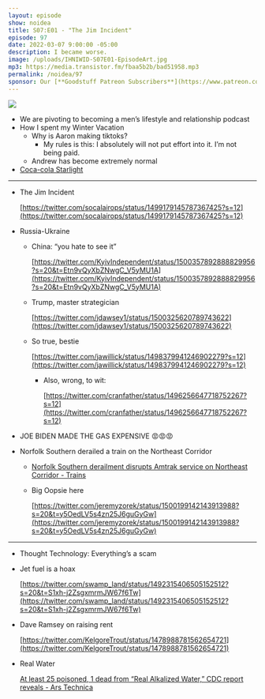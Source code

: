 ```yaml
---
layout: episode
show: noidea
title: S07:E01 - "The Jim Incident"
episode: 97
date: 2022-03-07 9:00:00 -05:00
description: I became worse.
image: /uploads/IHNIWID-S07E01-EpisodeArt.jpg
mp3: https://media.transistor.fm/fbaa5b2b/bad51958.mp3
permalink: /noidea/97
sponsor: Our [**Goodstuff Patreon Subscribers**](https://www.patreon.com/goodstuff "Goodstuff on Patreon") and listeners just like you! Support your favorite podcasts directly to get access to the discord and more.
---
```


![](/uploads/IHNIWID-S07E01-EpisodeArt.jpg)

- We are pivoting to becoming a men’s lifestyle and relationship podcast
- How I spent my Winter Vacation
    - Why is Aaron making tiktoks?
        - My rules is this: I absolutely will not put effort into it. I’m not being paid.
    - Andrew has become extremely normal
- [Coca-cola Starlight](https://www.coca-cola.com/us/en/creations/thehub/starlight-is-here)

---

- The Jim Incident
    
    [https://twitter.com/socalairops/status/1499179145787367425?s=12](https://twitter.com/socalairops/status/1499179145787367425?s=12)
    
- Russia-Ukraine
    - China: “you hate to see it”
        
        [https://twitter.com/KyivIndependent/status/1500357892888829956?s=20&t=Etn9vQyXbZNwgC_V5yMU1A](https://twitter.com/KyivIndependent/status/1500357892888829956?s=20&t=Etn9vQyXbZNwgC_V5yMU1A)
        
    - Trump, master strategician
        
        [https://twitter.com/jdawsey1/status/1500325620789743622](https://twitter.com/jdawsey1/status/1500325620789743622)
        
    - So true, bestie
        
        [https://twitter.com/jawillick/status/1498379941246902279?s=12](https://twitter.com/jawillick/status/1498379941246902279?s=12)
        
        - Also, wrong, to wit:
            
            [https://twitter.com/cranfather/status/1496256647718752267?s=12](https://twitter.com/cranfather/status/1496256647718752267?s=12)
            
- JOE BIDEN MADE THE GAS EXPENSIVE 😡😡😡
- Norfolk Southern derailed a train on the Northeast Corridor
    - [Norfolk Southern derailment disrupts Amtrak service on Northeast Corridor - Trains](https://www.trains.com/trn/news-reviews/news-wire/norfolk-southern-derailment-disrupts-amtrak-service-on-northeast-corridor/)
    - Big Oopsie here
        
        [https://twitter.com/jeremyzorek/status/1500199142143913988?s=20&t=y5OedLV5s4zn25J6guGyGw](https://twitter.com/jeremyzorek/status/1500199142143913988?s=20&t=y5OedLV5s4zn25J6guGyGw)
        

---

- Thought Technology: Everything’s a scam
- Jet fuel is a hoax
    
    [https://twitter.com/swamp_land/status/1492315406505152512?s=20&t=S1xh-j2ZsgxmrmJW67f6Tw](https://twitter.com/swamp_land/status/1492315406505152512?s=20&t=S1xh-j2ZsgxmrmJW67f6Tw)
    
- Dave Ramsey on raising rent
    
    [https://twitter.com/KelgoreTrout/status/1478988781562654721](https://twitter.com/KelgoreTrout/status/1478988781562654721)
    
- Real Water
    
    [At least 25 poisoned, 1 dead from “Real Alkalized Water,” CDC report reveals - Ars Technica](https://arstechnica.com/science/2021/11/at-least-25-poisoned-1-dead-from-real-alkalized-water-cdc-report-reveals/)